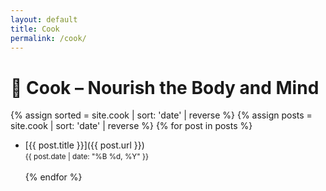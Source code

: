 ```yaml
---
layout: default
title: Cook
permalink: /cook/
---
```


# 🍳 Cook – Nourish the Body and Mind

{% assign sorted = site.cook | sort: 'date' | reverse %}
{% assign posts = site.cook | sort: 'date' | reverse %}
{% for post in posts %}
- [{{ post.title }}]({{ post.url }})  
  <small>{{ post.date | date: "%B %d, %Y" }}</small><br><br>
{% endfor %}
